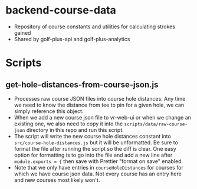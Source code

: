 # backend-course-data
* Repository of course constants and utilities for calculating strokes gained
* Shared by golf-plus-api and golf-plus-analytics

# Scripts

## get-hole-distances-from-course-json.js
* Processes raw course JSON files into course hole distances. Any time we need to know the distance from tee to pin for a given hole, we can simply reference this object. 
* When we add a new course json file to vr-web-ui or when we change an existing one, we also need to copy it into the `scripts/data/raw-course-json` directory in this repo and run this script.
* The script will write the new course hole distances constant into `src/course-hole-distances.js` but it will be unformatted. Be sure to format the file after running the script so the diff is clear. One easy option for formatting is to go into the file and add a new line after `module.exports = {` then save with Prettier "format on save" enabled.
* Note that we only have entries in `courseHoleDistances` for courses for which we have course json data. Not every course has an entry here and new courses most likely won't.